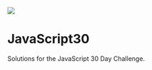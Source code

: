 ![](https://javascript30.com/images/JS3-social-share.png)

# JavaScript30

Solutions for the JavaScript 30 Day Challenge. 

